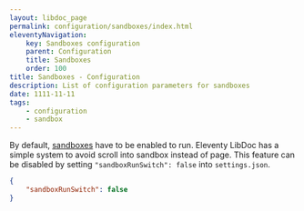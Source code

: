```yaml
---
layout: libdoc_page
permalink: configuration/sandboxes/index.html
eleventyNavigation:
    key: Sandboxes configuration
    parent: Configuration
    title: Sandboxes
    order: 100
title: Sandboxes - Configuration
description: List of configuration parameters for sandboxes
date: 1111-11-11
tags:
    - configuration
    - sandbox
---
```


By default, [sandboxes](/content/creating-content/widgets/sandboxes.md) have to be enabled to run. Eleventy LibDoc has a simple system to avoid scroll into sandbox instead of page. This feature can be disabled by setting `"sandboxRunSwitch": false` into `settings.json`.

```json
{
    "sandboxRunSwitch": false
}
```

